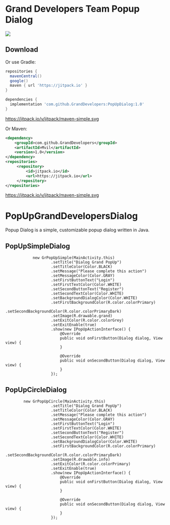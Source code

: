 # Grand Developers Team Popup Dialog
[![](https://jitpack.io/v/GrandDevelopers/PopUpDialog.svg)](https://jitpack.io/#GrandDevelopers/PopUpDialog)

Download
--------

Or use Gradle:

```gradle
repositories {
  mavenCentral()
  google()
  maven { url 'https://jitpack.io' }
}

dependencies {
  implementation 'com.github.GrandDevelopers:PopUpDialog:1.0'
}

```
https://jitpack.io/v/jitpack/maven-simple.svg

Or Maven:

```xml
<dependency>
    <groupId>com.github.GrandDevelopers</groupId>
    <artifactId>Mvil</artifactId>
    <version>1.0</version>
</dependency>
<repositories>
     <repository>
         <id>jitpack.io</id>
         <url>https://jitpack.io</url>
     </repository>
</repositories>
```
https://jitpack.io/v/jitpack/maven-simple.svg

# PopUpGrandDevelopersDialog
Popup Dialog is a simple, customizable popup dialog written in Java.


## PopUpSimpleDialog
                new GrPopUpSimple(MainActivity.this)
                        .setTitle("Dialog Grand PopUp")
                        .setTitleColor(Color.BLACK)
                        .setMessage("Please complete this action")
                        .setMessageColor(Color.GRAY)
                        .setFirstButtonText("Login")
                        .setFirstTextColor(Color.WHITE)
                        .setSecondButtonText("Register")
                        .setSecondTextColor(Color.WHITE)
                        .setBackgroundDialogColor(Color.WHITE)
                        .setFirstBackgroundColor(R.color.colorPrimary)
                        .setSecondBackgroundColor(R.color.colorPrimaryDark)
                        .setImage(R.drawable.grand)
                        .setExitColor(R.color.colorGrey)
                        .setExitEnable(true)
                        .show(new IPopUpActionInterface() {
                            @Override
                            public void onFirstButton(Dialog dialog, View view) {
                            }

                            @Override
                            public void onSecondButton(Dialog dialog, View view) {
                            }
                        });
                        
                        
## PopUpCircleDialog

            new GrPopUpCircle(MainActivity.this)
                        .setTitle("Dialog Grand PopUp")
                        .setTitleColor(Color.BLACK)
                        .setMessage("Please complete this action")
                        .setMessageColor(Color.GRAY)
                        .setFirstButtonText("Login")
                        .setFirstTextColor(Color.WHITE)
                        .setSecondButtonText("Register")
                        .setSecondTextColor(Color.WHITE)
                        .setBackgroundDialogColor(Color.WHITE)
                        .setFirstBackgroundColor(R.color.colorPrimary)
                        .setSecondBackgroundColor(R.color.colorPrimaryDark)
                        .setImage(R.drawable.info)
                        .setExitColor(R.color.colorPrimary)
                        .setExitEnable(true)
                        .show(new IPopUpActionInterface() {
                            @Override
                            public void onFirstButton(Dialog dialog, View view) {
                            }

                            @Override
                            public void onSecondButton(Dialog dialog, View view) {
                            }
                        });


